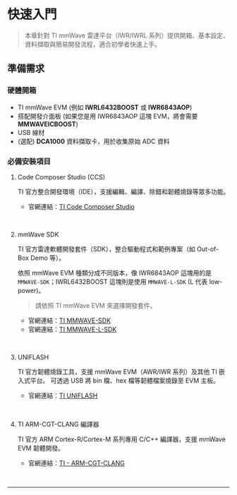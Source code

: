 # 快速入門

> 本章針對 TI mmWave 雷達平台（IWR/IWRL 系列）提供開箱、基本設定、資料擷取與簡易開發流程，適合初學者快速上手。

## 準備需求

### 硬體開箱

- TI mmWave EVM (例如 **IWRL6432BOOST** 或 **IWR6843AOP**)
- 搭配開發介面板 (如果您是用 IWR6843AOP 這塊 EVM，將會需要 **MMWAVEICBOOST**)
- USB 線材
- (選配) **DCA1000** 資料擷取卡，用於收集原始 ADC 資料

### 必備安裝項目
1. Code Composer Studio (CCS) <br>
    
    TI 官方整合開發環境（IDE），支援編輯、編譯、除錯和韌體燒錄等眾多功能。
    
    - 官網連結：[TI Code Composer Studio](https://www.ti.com/tool/CCSTUDIO)

<br>

2. mmWave SDK <br>
    
    TI 官方雷達軟體開發套件（SDK），整合驅動程式和範例專案（如 Out-of-Box Demo 等）。<br>
    
    依照 mmWave EVM 種類分成不同版本，像 IWR6843AOP 這塊用的是 `MMWAVE-SDK`；IWRL6432BOOST 這塊則是使用 `MMWAVE-L-SDK` (L 代表 low-power)。
    
    > 請依照 TI mmWave EVM 來選擇開發套件。
    
    - 官網連結：[TI MMWAVE-SDK](https://www.ti.com/tool/MMWAVE-SDK)
    - 官網連結：[TI MMWAVE-L-SDK](https://www.ti.com/tool/MMWAVE-L-SDK)

<br>

3. UNIFLASH <br>

    TI 官方韌體燒錄工具，支援 mmWave EVM（AWR/IWR 系列）及其他 TI 嵌入式平台。
    可透過 USB 將 bin 檔、hex 檔等韌體檔案燒錄至 EVM 主板。

    - 官網連結：[TI UNIFLASH](https://www.ti.com/tool/UNIFLASH)

<br>

4. TI ARM-CGT-CLANG 編譯器 <br>

    TI 官方 ARM Cortex-R/Cortex-M 系列專用 C/C++ 編譯器，支援 mmWave EVM 韌體開發。

    - 官網連結：[TI - ARM-CGT-CLANG](https://www.ti.com/tool/download/ARM-CGT-CLANG)

<br>

---
